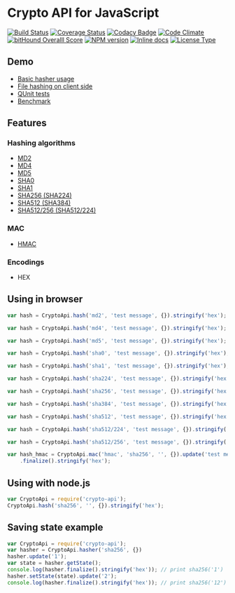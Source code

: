 # Crypto API for JavaScript

[![Build Status](https://travis-ci.org/nf404/crypto-api.svg?branch=master)](https://travis-ci.org/nf404/crypto-api)
[![Coverage Status](https://coveralls.io/repos/nf404/crypto-api/badge.svg?branch=master&service=github)](https://coveralls.io/github/nf404/crypto-api?branch=master)
[![Codacy Badge](https://api.codacy.com/project/badge/grade/aaf2b599d7194aeaa9bbb74ec8c6212c)](https://www.codacy.com/app/nf404/crypto-api)
[![Code Climate](https://codeclimate.com/github/nf404/crypto-api/badges/gpa.svg)](https://codeclimate.com/github/nf404/crypto-api)
[![bitHound Overalll Score](https://www.bithound.io/github/nf404/crypto-api/badges/score.svg)](https://www.bithound.io/github/nf404/crypto-api)
[![NPM version](https://img.shields.io/npm/v/crypto-api.svg)](https://www.npmjs.com/package/crypto-api)
[![Inline docs](https://inch-ci.org/github/nf404/crypto-api.svg?branch=master&style=shields)](https://inch-ci.org/github/nf404/crypto-api)
[![License Type](https://img.shields.io/badge/license-MIT-blue.svg)](LICENSE.md)

## Demo
* [Basic hasher usage](https://rawgit.com/nf404/crypto-api/master/example/hasher-basic.html)
* [File hashing on client side](https://rawgit.com/nf404/crypto-api/master/example/hasher-file.html)
* [QUnit tests](https://rawgit.com/nf404/crypto-api/master/example/unit-tests.html)
* [Benchmark](https://rawgit.com/nf404/crypto-api/master/example/benchmark.html)

## Features

### Hashing algorithms
* [MD2](https://tools.ietf.org/html/rfc1319)
* [MD4](https://tools.ietf.org/html/rfc1320)
* [MD5](https://tools.ietf.org/html/rfc1321)
* [SHA0](http://pages.saclay.inria.fr/pierre.karpman/fips180.pdf)
* [SHA1](https://tools.ietf.org/html/rfc3174)
* [SHA256 (SHA224)](https://tools.ietf.org/html/rfc4634)
* [SHA512 (SHA384)](https://tools.ietf.org/html/rfc4634)
* [SHA512/256 (SHA512/224)](http://csrc.nist.gov/publications/fips/fips180-4/fips-180-4.pdf)

### MAC
* [HMAC](https://tools.ietf.org/html/rfc2104)

### Encodings
* HEX

## Using in browser

```javascript
var hash = CryptoApi.hash('md2', 'test message', {}).stringify('hex');

var hash = CryptoApi.hash('md4', 'test message', {}).stringify('hex');

var hash = CryptoApi.hash('md5', 'test message', {}).stringify('hex');

var hash = CryptoApi.hash('sha0', 'test message', {}).stringify('hex');

var hash = CryptoApi.hash('sha1', 'test message', {}).stringify('hex');

var hash = CryptoApi.hash('sha224', 'test message', {}).stringify('hex');

var hash = CryptoApi.hash('sha256', 'test message', {}).stringify('hex');

var hash = CryptoApi.hash('sha384', 'test message', {}).stringify('hex');

var hash = CryptoApi.hash('sha512', 'test message', {}).stringify('hex');

var hash = CryptoApi.hash('sha512/224', 'test message', {}).stringify('hex');

var hash = CryptoApi.hash('sha512/256', 'test message', {}).stringify('hex');

var hash_hmac = CryptoApi.mac('hmac', 'sha256', '', {}).update('test message')
    .finalize().stringify('hex');
```

## Using with node.js

```javascript
var CryptoApi = require('crypto-api');
CryptoApi.hash('sha256', '', {}).stringify('hex');
```

## Saving state example

```javascript
var CryptoApi = require('crypto-api');
var hasher = CryptoApi.hasher('sha256', {})
hasher.update('1');
var state = hasher.getState();
console.log(hasher.finalize().stringify('hex')); // print sha256('1')
hasher.setState(state).update('2');
console.log(hasher.finalize().stringify('hex')); // print sha256('12')
```